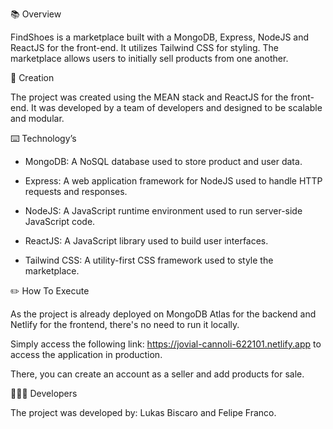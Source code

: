 📚 Overview

FindShoes is a marketplace built with a MongoDB, Express, NodeJS and ReactJS for the front-end. It utilizes Tailwind CSS for styling. The marketplace allows users to initially sell products from one another.

💭 Creation

The project was created using the MEAN stack and ReactJS for the front-end. It was developed by a team of developers and designed to be scalable and modular.

⌨️ Technology’s

* MongoDB: A NoSQL database used to store product and user data.

* Express: A web application framework for NodeJS used to handle HTTP requests and responses.

* NodeJS: A JavaScript runtime environment used to run server-side JavaScript code.

* ReactJS: A JavaScript library used to build user interfaces.

* Tailwind CSS: A utility-first CSS framework used to style the marketplace.

✏️ How To Execute

As the project is already deployed on MongoDB Atlas for the backend and Netlify for the frontend, there's no need to run it locally. 

Simply access the following link: https://jovial-cannoli-622101.netlify.app  to access the application in production. 

There, you can create an account as a seller and add products for sale. 

👨🏻‍💻 Developers

The project was developed by: Lukas Biscaro and Felipe Franco. 